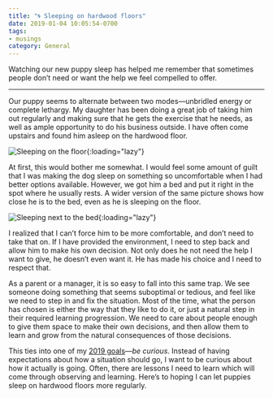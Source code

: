 ```yaml
---
title: "🌀 Sleeping on hardwood floors"
date: 2019-01-04 10:05:54-0700
tags:
- musings
category: General
---
```


Watching our new puppy sleep has helped me remember that sometimes people don’t need or want the help we feel compelled to offer.

***

Our puppy seems to alternate between two modes—unbridled energy or complete lethargy. My daughter has been doing a great job of taking him out regularly and making sure that he gets the exercise that he needs, as well as ample opportunity to do his business outside. I have often come upstairs and found him asleep on the hardwood floor.

![Sleeping on the floor](https://media.bennorris.com/images/bennorris/uploads/2019/2e9622d447.jpg){:loading="lazy"}

At first, this would bother me somewhat. I would feel some amount of guilt that I was making the dog sleep on something so uncomfortable when I had better options available. However, we got him a bed and put it right in the spot where he usually rests. A wider version of the same picture shows how close he is to the bed, even as he is sleeping on the floor.

![Sleeping next to the bed](https://media.bennorris.com/images/bennorris/uploads/2019/7797eea4cd.jpg){:loading="lazy"}

I realized that I can’t force him to be more comfortable, and don’t need to take that on. If I have provided the environment, I need to step back and allow him to make his own decision. Not only does he not need the help I want to give, he doesn’t even want it. He has made his choice and I need to respect that.

As a parent or a manager, it is so easy to fall into this same trap. We see someone doing something that seems suboptimal or tedious, and feel like we need to step in and fix the situation. Most of the time, what the person has chosen is either the way that they like to do it, or just a natural step in their required learning progression. We need to care about people enough to give them space to make their own decisions, and then allow them to learn and grow from the natural consequences of those decisions.

This ties into one of my [2019 goals](https://bennorris.com/2019/01/01/my-2019-goals)—*be curious*. Instead of having expectations about how a situation should go, I want to be curious about how it actually is going. Often, there are lessons I need to learn which will come through observing and learning. Here’s to hoping I can let puppies sleep on hardwood floors more regularly.